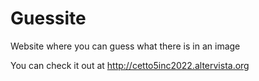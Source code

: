 # Guessite

Website where you can guess what there is in an image

You can check it out at http://cetto5inc2022.altervista.org